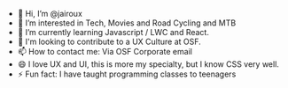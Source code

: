 - 👋 Hi, I’m @jairoux
- 👀 I’m interested in Tech, Movies and Road Cycling and MTB
- 🌱 I’m currently learning Javascript / LWC and React.
- 💞️ I'm looking to contribute to a UX Culture at OSF.
- 📫 How to contact me: Via OSF Corporate email
- 😄 I love UX and UI, this is more my specialty, but I know CSS very well.
- ⚡ Fun fact: I have taught programming classes to teenagers

<!---
jairoux/jairoux is a ✨ special ✨ repository because its `README.md` (this file) appears on your GitHub profile.
You can click the Preview link to take a look at your changes.
--->
